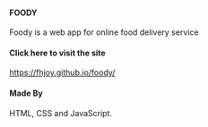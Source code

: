 #### FOODY

Foody is a web app for online food delivery service

#### Click here to visit the site

https://fhjoy.github.io/foody/

#### Made By

HTML, CSS and JavaScript.
